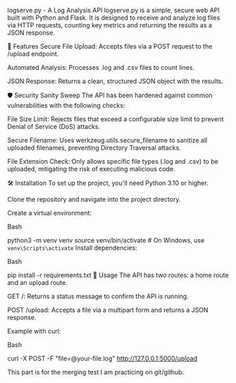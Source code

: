 logserve.py - A Log Analysis API
logserve.py is a simple, secure web API built with Python and Flask. It is designed to receive and analyze log files via HTTP requests, counting key metrics and returning the results as a JSON response.

📝 Features
Secure File Upload: Accepts files via a POST request to the /upload endpoint.

Automated Analysis: Processes .log and .csv files to count lines.

JSON Response: Returns a clean, structured JSON object with the results.

🛡️ Security Sanity Sweep
The API has been hardened against common vulnerabilities with the following checks:

File Size Limit: Rejects files that exceed a configurable size limit to prevent Denial of Service (DoS) attacks.

Secure Filename: Uses werkzeug.utils.secure_filename to sanitize all uploaded filenames, preventing Directory Traversal attacks.

File Extension Check: Only allows specific file types (.log and .csv) to be uploaded, mitigating the risk of executing malicious code.

🛠️ Installation
To set up the project, you'll need Python 3.10 or higher.

Clone the repository and navigate into the project directory.

Create a virtual environment:

Bash

python3 -m venv venv
source venv/bin/activate  # On Windows, use `venv\Scripts\activate`
Install dependencies:

Bash

pip install -r requirements.txt
🚀 Usage
The API has two routes: a home route and an upload route.

GET /: Returns a status message to confirm the API is running.

POST /upload: Accepts a file via a multipart form and returns a JSON response.

Example with curl:

Bash

curl -X POST -F "file=@your-file.log" http://127.0.0.1:5000/upload

This part is for the merging test I am practicing on git/github.